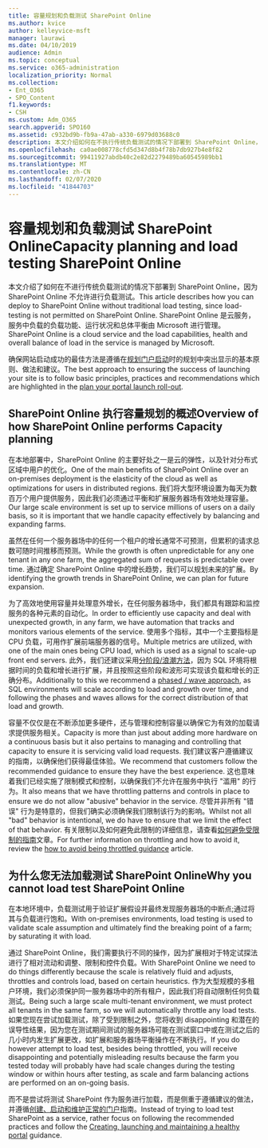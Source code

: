 ```yaml
---
title: 容量规划和负载测试 SharePoint Online
ms.author: kvice
author: kelleyvice-msft
manager: laurawi
ms.date: 04/10/2019
audience: Admin
ms.topic: conceptual
ms.service: o365-administration
localization_priority: Normal
ms.collection:
- Ent_O365
- SPO_Content
f1.keywords:
- CSH
ms.custom: Adm_O365
search.appverid: SPO160
ms.assetid: c932bd9b-fb9a-47ab-a330-6979d03688c0
description: 本文介绍如何在不执行传统负载测试的情况下部署到 SharePoint Online，因为这是不允许的。
ms.openlocfilehash: ca0ae008778cfd5d347d8b4f78b7db927b4e8f82
ms.sourcegitcommit: 99411927abdb40c2e82d2279489ba60545989bb1
ms.translationtype: MT
ms.contentlocale: zh-CN
ms.lasthandoff: 02/07/2020
ms.locfileid: "41844703"
---
```

# <a name="capacity-planning-and-load-testing-sharepoint-online"></a><span data-ttu-id="79440-103">容量规划和负载测试 SharePoint Online</span><span class="sxs-lookup"><span data-stu-id="79440-103">Capacity planning and load testing SharePoint Online</span></span>
<span data-ttu-id="79440-104">本文介绍了如何在不进行传统负载测试的情况下部署到 SharePoint Online，因为 SharePoint Online 不允许进行负载测试。</span><span class="sxs-lookup"><span data-stu-id="79440-104">This article describes how you can deploy to SharePoint Online without traditional load testing, since load-testing is not permitted on SharePoint Online.</span></span> <span data-ttu-id="79440-105">SharePoint Online 是云服务，服务中负载的负载功能、运行状况和总体平衡由 Microsoft 进行管理。</span><span class="sxs-lookup"><span data-stu-id="79440-105">SharePoint Online is a cloud service and the load capabilities, health and overall balance of load in the service is managed by Microsoft.</span></span>
  
<span data-ttu-id="79440-106">确保网站启动成功的最佳方法是遵循在[规划门户启动](https://docs.microsoft.com/office365/enterprise/planportallaunchroll-out)时的规划中突出显示的基本原则、做法和建议。</span><span class="sxs-lookup"><span data-stu-id="79440-106">The best approach to ensuring the success of launching your site is to follow basic principles, practices and recommendations which are highlighted in the [plan your portal launch roll-out](https://docs.microsoft.com/office365/enterprise/planportallaunchroll-out).</span></span>

## <a name="overview-of-how-sharepoint-online-performs-capacity-planning"></a><span data-ttu-id="79440-107">SharePoint Online 执行容量规划的概述</span><span class="sxs-lookup"><span data-stu-id="79440-107">Overview of how SharePoint Online performs Capacity planning</span></span> 
<span data-ttu-id="79440-108">在本地部署中，SharePoint Online 的主要好处之一是云的弹性，以及针对分布式区域中用户的优化。</span><span class="sxs-lookup"><span data-stu-id="79440-108">One of the main benefits of SharePoint Online over an on-premises deployment is the elasticity of the cloud as well as optimizations for users in distributed regions.</span></span> <span data-ttu-id="79440-109">我们将大型环境设置为每天为数百万个用户提供服务，因此我们必须通过平衡和扩展服务器场有效地处理容量。</span><span class="sxs-lookup"><span data-stu-id="79440-109">Our large scale environment is set up to service millions of users on a daily basis, so it is important that we handle capacity effectively by balancing and expanding farms.</span></span>
  
<span data-ttu-id="79440-110">虽然在任何一个服务器场中的任何一个租户的增长通常不可预测，但累积的请求总数可随时间推移而预测。</span><span class="sxs-lookup"><span data-stu-id="79440-110">While the growth is often unpredictable for any one tenant in any one farm, the aggregated sum of requests is predictable over time.</span></span> <span data-ttu-id="79440-111">通过确定 SharePoint Online 中的增长趋势，我们可以规划未来的扩展。</span><span class="sxs-lookup"><span data-stu-id="79440-111">By identifying the growth trends in SharePoint Online, we can plan for future expansion.</span></span>
  
<span data-ttu-id="79440-112">为了高效地使用容量并处理意外增长，在任何服务器场中，我们都具有跟踪和监控服务的各种元素的自动化。</span><span class="sxs-lookup"><span data-stu-id="79440-112">In order to efficiently use capacity and deal with unexpected growth, in any farm, we have automation that tracks and monitors various elements of the service.</span></span> <span data-ttu-id="79440-113">使用多个指标，其中一个主要指标是 CPU 负载，可用作扩展前端服务器的信号。</span><span class="sxs-lookup"><span data-stu-id="79440-113">Multiple metrics are utilized, with one of the main ones being CPU load, which is used as a signal to scale-up front end servers.</span></span> <span data-ttu-id="79440-114">此外，我们还建议采用[分阶段/浪潮方法](https://docs.microsoft.com/office365/enterprise/planportallaunchroll-out)，因为 SQL 环境将根据时间的负载和增长进行扩展，并且按照这些阶段和波形可实现该负载和增长的正确分布。</span><span class="sxs-lookup"><span data-stu-id="79440-114">Additionally to this we recommend a [phased / wave approach](https://docs.microsoft.com/office365/enterprise/planportallaunchroll-out), as SQL environments will scale according to load and growth over time, and following the phases and waves allows for the correct distribution of that load and growth.</span></span> 

<span data-ttu-id="79440-115">容量不仅仅是在不断添加更多硬件，还与管理和控制容量以确保它为有效的加载请求提供服务相关。</span><span class="sxs-lookup"><span data-stu-id="79440-115">Capacity is more than just about adding more hardware on a continuous basis but it also pertains to managing and controlling that capacity to ensure it is servicing valid load requests.</span></span> <span data-ttu-id="79440-116">我们建议客户遵循建议的指南，以确保他们获得最佳体验。</span><span class="sxs-lookup"><span data-stu-id="79440-116">We recommend that customers follow the recommended guidance to ensure they have the best experience.</span></span> <span data-ttu-id="79440-117">这也意味着我们已经实施了限制模式和控制，以确保我们不允许在服务中执行 "滥用" 的行为。</span><span class="sxs-lookup"><span data-stu-id="79440-117">It also means that we have throttling patterns and controls in place to ensure we do not allow "abusive" behavior in the service.</span></span> <span data-ttu-id="79440-118">尽管并非所有 "错误" 行为是特意的，但我们确实必须确保我们限制该行为的影响。</span><span class="sxs-lookup"><span data-stu-id="79440-118">Whilst not all "bad" behavior is intentional, we do have to ensure that we limit the effect of that behavior.</span></span> <span data-ttu-id="79440-119">有关限制以及如何避免此限制的详细信息，请查看[如何避免受限制的指南](https://docs.microsoft.com/sharepoint/dev/general-development/how-to-avoid-getting-throttled-or-blocked-in-sharepoint-online)文章。</span><span class="sxs-lookup"><span data-stu-id="79440-119">For further information on throttling and how to avoid it, review the [how to avoid being throttled guidance](https://docs.microsoft.com/sharepoint/dev/general-development/how-to-avoid-getting-throttled-or-blocked-in-sharepoint-online) article.</span></span>

## <a name="why-you-cannot-load-test-sharepoint-online"></a><span data-ttu-id="79440-120">为什么您无法加载测试 SharePoint Online</span><span class="sxs-lookup"><span data-stu-id="79440-120">Why you cannot load test SharePoint Online</span></span>
<span data-ttu-id="79440-121">在本地环境中，负载测试用于验证扩展假设并最终发现服务器场的中断点;通过将其与负载进行饱和。</span><span class="sxs-lookup"><span data-stu-id="79440-121">With on-premises environments, load testing is used to validate scale assumption and ultimately find the breaking point of a farm; by saturating it with load.</span></span> 

<span data-ttu-id="79440-122">通过 SharePoint Online，我们需要执行不同的操作，因为扩展相对于特定试探法进行了相对流动和调整、限制和控件负载。</span><span class="sxs-lookup"><span data-stu-id="79440-122">With SharePoint Online we need to do things differently because the scale is relatively fluid and adjusts, throttles and controls load, based on certain heuristics.</span></span> <span data-ttu-id="79440-123">作为大型规模的多租户环境，我们必须保护同一服务器场中的所有租户，因此我们将自动限制任何负载测试。</span><span class="sxs-lookup"><span data-stu-id="79440-123">Being such a large scale multi-tenant environment, we must protect all tenants in the same farm, so we will automatically throttle any load tests.</span></span> <span data-ttu-id="79440-124">如果您现在尝试加载测试，除了受到限制之外，您将收到 disappointing 和潜在的误导性结果，因为您在测试期间测试的服务器场可能在测试窗口中或在测试之后的几小时内发生扩展更改，如扩展和服务器场平衡操作在不断执行。</span><span class="sxs-lookup"><span data-stu-id="79440-124">If you do however attempt to load test, besides being throttled, you will receive disappointing and potentially misleading results because the farm you tested today will probably have had scale changes during the testing window or within hours after testing, as scale and farm balancing actions are performed on an on-going basis.</span></span>

<span data-ttu-id="79440-125">而不是尝试将测试 SharePoint 作为服务进行加载，而是侧重于遵循建议的做法，并遵循[创建、启动和维护正常的门户](https://go.microsoft.com/fwlink/?linkid=2105838)指南。</span><span class="sxs-lookup"><span data-stu-id="79440-125">Instead of trying to load test SharePoint as a service, rather focus on following the recommended practices and follow the [Creating, launching and maintaining a healthy portal](https://go.microsoft.com/fwlink/?linkid=2105838) guidance.</span></span>
